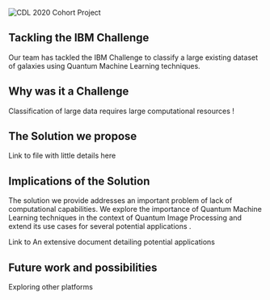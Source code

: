 ![CDL 2020 Cohort Project](img/CDL_logo.jpg)

## Tackling the IBM Challenge
Our team has tackled the IBM Challenge to classify a large existing dataset of galaxies using Quantum Machine Learning techniques. 



## Why was it a Challenge 
Classification of large data requires large computational resources !





## The Solution we propose
Link to file with little details here




## Implications of the Solution
The solution we provide addresses an important problem of lack of computational capabilities. We explore the importance of Quantum Machine Learning techniques in the context of Quantum Image Processing and extend its use cases for several potential applications .

Link to An extensive document detailing potential applications 





## Future work and possibilities 
Exploring other platforms
